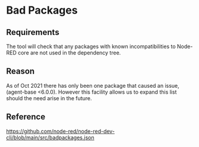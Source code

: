
# Bad Packages 

## Requirements
The tool will check that any packages with known incompatibilities to Node-RED core are not used in the dependency tree.

## Reason
As of Oct 2021 there has only been one package that caused an issue, (agent-base <6.0.0). However this facility allows us to expand this list should the need arise in the future.

## Reference
https://github.com/node-red/node-red-dev-cli/blob/main/src/badpackages.json
